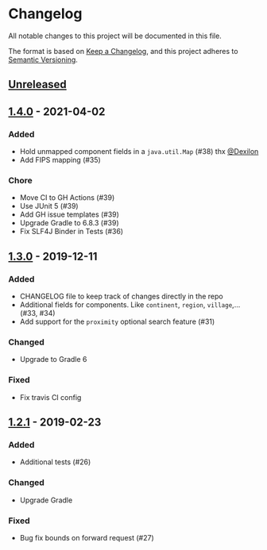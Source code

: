 # Changelog
All notable changes to this project will be documented in this file.

The format is based on [Keep a Changelog](https://keepachangelog.com/en/1.0.0/),
and this project adheres to [Semantic Versioning](https://semver.org/spec/v2.0.0.html).

## [Unreleased]

## [1.4.0] - 2021-04-02

### Added
- Hold unmapped component fields in a `java.util.Map` (#38) thx [@Dexilon](https://github.com/Dexilon)
- Add FIPS mapping (#35)

### Chore

- Move CI to GH Actions (#39)
- Use JUnit 5 (#39)
- Add GH issue templates (#39)
- Upgrade Gradle to 6.8.3 (#39)
- Fix SLF4J Binder in Tests (#36)

## [1.3.0] - 2019-12-11
### Added
- CHANGELOG file to keep track of changes directly in the repo
- Additional fields for components. Like `continent`, `region`, `village`,... (#33, #34)
- Add support for the `proximity` optional search feature (#31)

### Changed
- Upgrade to Gradle 6

### Fixed
- Fix travis CI config

## [1.2.1] - 2019-02-23
### Added
- Additional tests (#26)

### Changed
- Upgrade Gradle

### Fixed
- Bug fix bounds on forward request (#27) 

[Unreleased]: https://github.com/moberwasserlechner/jopencage/compare/1.4.0...HEAD
[1.4.0]: https://github.com/moberwasserlechner/jopencage/compare/1.3.0...1.4.0
[1.3.0]: https://github.com/moberwasserlechner/jopencage/compare/1.2.1...1.3.0
[1.2.1]: https://github.com/moberwasserlechner/jopencage/releases/tag/1.2.1
